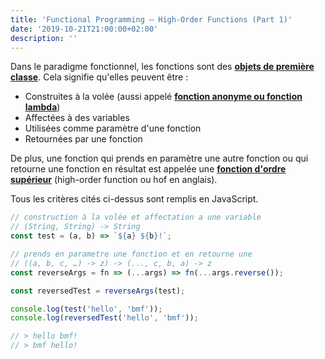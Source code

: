 ```yaml
---
title: 'Functional Programming — High-Order Functions (Part 1)'
date: '2019-10-21T21:00:00+02:00'
description: ''
---
```


Dans le paradigme fonctionnel, les fonctions sont des **[objets de première classe](https://fr.wikipedia.org/wiki/Objet_de_premi%C3%A8re_classe)**. Cela signifie qu'elles peuvent être :

- Construites à la volée (aussi appelé **[fonction anonyme ou fonction lambda](https://fr.wikipedia.org/wiki/Fonction_anonyme)**)
- Affectées à des variables
- Utilisées comme paramètre d'une fonction
- Retournées par une fonction

De plus, une fonction qui prends en paramètre une autre fonction ou qui retourne une fonction en résultat est appelée une **[fonction d'ordre supérieur](https://fr.wikipedia.org/wiki/Fonction_d%27ordre_sup%C3%A9rieur)** (high-order function ou hof en anglais).

Tous les critères cités ci-dessus sont remplis en JavaScript.

```js
// construction à la volée et affectation a une variable
// (String, String) -> String
const test = (a, b) => `${a} ${b}!`;

// prends en parametre une fonction et en retourne une
// ((a, b, c, …) -> z) -> (..., c, b, a) -> z
const reverseArgs = fn => (...args) => fn(...args.reverse());

const reversedTest = reverseArgs(test);

console.log(test('hello', 'bmf'));
console.log(reversedTest('hello', 'bmf'));

// > hello bmf!
// > bmf hello!
```

